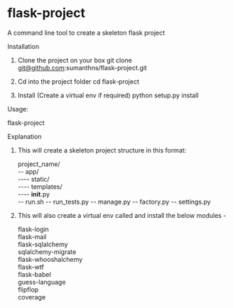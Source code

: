 # flask-project
A command line tool to create a skeleton flask project

Installation

1. Clone the project on your box
    git clone git@github.com:sumanthns/flask-project.git

2. Cd into the project folder
    cd flask-project

3. Install (Create a virtual env if required)
    python setup.py install

Usage:

flask-project <project-name>

Explanation

1. This will create a skeleton project structure in this format:

    project_name/  
        --  app/  
            ----  static/  
            ----  templates/  
            ----  __init__.py  
        --  run.sh
        --  run_tests.py
        --  manage.py
        --  factory.py
        --  settings.py

2. This will also create a virtual env called <project name> and install the below modules -

    flask-login  
    flask-mail  
    flask-sqlalchemy  
    sqlalchemy-migrate  
    flask-whooshalchemy  
    flask-wtf  
    flask-babel  
    guess-language  
    flipflop  
    coverage  
